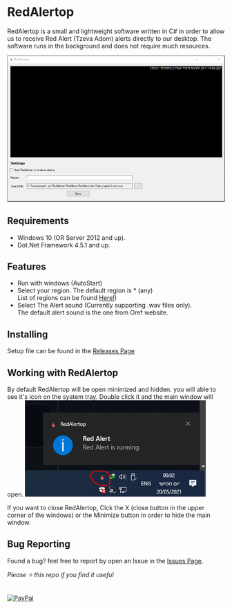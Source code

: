 # RedAlertop
RedAlertop is a small and lightweight software written in C# in order to allow us to receive Red Alert (Tzeva Adom) alerts directly to our desktop. The software runs in the background and does not require much resources.

[![RedAlertop](https://github.com/t0mer/RedAlertop/blob/main/screeshots/redalertop.png?raw=true "RedAlertop")](https://github.com/t0mer/RedAlertop/blob/main/screeshots/redalertop.png?raw=true "RedAlertop")

## Requirements
* Windows 10 (OR Server 2012 and up).
* Dot.Net Framework 4.5.1 and up.

## Features
* Run with windows (AutoStart)
* Select your region. The default region is * (any) <br/>
  List of regions can be found [Here!](https://www.oref.org.il//12481-he/Pakar.aspx))
* Select The Alert sound (Currently supporting .wav files only).<br/>
  The default alert sound is the one from Oref website.

## Installing
Setup file can be found in the  [Releases Page](https://github.com/t0mer/RedAlertop/releases)


## Working with RedAlertop
By default RedAlertop will be open minimized and hidden. you will able to see it's icon on the syatem tray.
Double click it and the main window will open. 
[![RedAlertop tray Icon](https://github.com/t0mer/RedAlertop/blob/main/screeshots/redalertop%20icon.png?raw=true "RedAlertop tray Iconp")](https://github.com/t0mer/RedAlertop/blob/main/screeshots/redalertop%20icon.png?raw=true "RedAlertop tray Icon")

If you want to close RedAlertop, Clck the X (close button in the upper corner of the windows) or the Minimize button
in order to hide the main window.




## Bug Reporting
Found a bug? feel free to report by open an Issue in the [Issues Page](https://github.com/t0mer/RedAlertop/issues).


*Please :star: this repo if you find it useful*

<p align="left"><br>
<a href="https://www.paypal.com/paypalme/techblogil?locale.x=he_IL" target="_blank"><img src="http://khrolenok.ru/support_paypal.png" alt="PayPal" width="250" height="48"></a>
</p>

